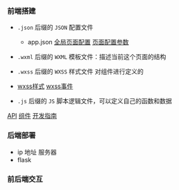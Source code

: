 ### 前端搭建

- `.json` 后缀的 `JSON` 配置文件

  - app.json [全局页面配置](https://developers.weixin.qq.com/miniprogram/dev/framework/config.html#全局配置)  [页面配置参数](https://developers.weixin.qq.com/miniprogram/dev/reference/configuration/page.html) 

- `.wxml` 后缀的 `WXML` 模板文件：描述当前这个页面的结构

- `.wxss` 后缀的 `WXSS` 样式文件 对组件进行定义的
-  [wxss样式](https://developers.weixin.qq.com/miniprogram/dev/framework/view/wxss.html) [wxss事件](https://developers.weixin.qq.com/miniprogram/dev/framework/view/wxml/event.html) 
  
- `.js` 后缀的 `JS` 脚本逻辑文件，可以定义自己的函数和数据

[API](https://developers.weixin.qq.com/miniprogram/dev/api/) [组件](https://developers.weixin.qq.com/miniprogram/dev/component/)  [开发指南](https://developers.weixin.qq.com/ebook?action=get_post_info&docid=0008aeea9a8978ab0086a685851c0a)  





### 后端部署

- ip 地址 服务器
- flask

### 前后端交互

